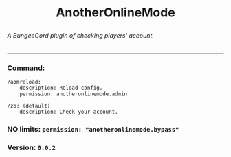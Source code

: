 # <p style="text-align: center"> AnotherOnlineMode </p>
###### A BungeeCord plugin of checking players' account.

---
### Command:
    /aomreload:
        description: Reload config.
        permission: anotheronlinemode.admin

    /zb: (default)
        description: Check your account.

### NO limits: `permission: "anotheronlinemode.bypass"`

### Version: `0.0.2`
